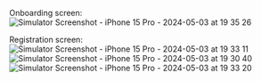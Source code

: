 Onboarding screen:
![Simulator Screenshot - iPhone 15 Pro - 2024-05-03 at 19 35 26](https://github.com/lubko2808/FoodDeliveryApp/assets/113543354/77d25c8d-1b39-411b-8127-8e5d330e5be9)

Registration screen:
![Simulator Screenshot - iPhone 15 Pro - 2024-05-03 at 19 33 11](https://github.com/lubko2808/FoodDeliveryApp/assets/113543354/ed435cc2-c647-4359-be07-d1496fbf9bbe) ![Simulator Screenshot - iPhone 15 Pro - 2024-05-03 at 19 30 40](https://github.com/lubko2808/FoodDeliveryApp/assets/113543354/e3acbc91-ec0c-4bf3-a2d2-5bc87bd4d41b)
![Simulator Screenshot - iPhone 15 Pro - 2024-05-03 at 19 33 20](https://github.com/lubko2808/FoodDeliveryApp/assets/113543354/5339ac1f-4ecd-4077-a9d1-d15750c31b05)

